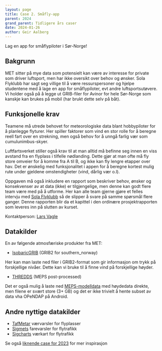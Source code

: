 ```yaml
---
layout: page
title: Case 2. Småfly-app
parent: 2024
grand_parent: Tidligere års caser
date: 2024-01-26
author: Geir Aalberg
---
```


Lag en app for småflypiloter i Sør-Norge!

## Bakgrunn

MET sitter på mye data som potensielt kan være av interesse for private som
driver luftsport, men har ikke oversikt over behov og ønsker. Sola Flyklubb har
sagt seg villige til å være ressurspersoner og hjelpe studentene med å lage en
app for småflypiloter, evt andre luftsportsutøvere. Vi holder også på å legge ut
GRIB-filer for Avinor for hele Sør-Norge som kanskje kan brukes på mobil (har
brukt dette selv på båt).

## Funksjonelle krav

Teamene må utrede behovet for meteorologiske data blant hobbypiloter for å
planlegge flyturer. Her spiller faktorer som vind en stor rolle for å beregne
reell fart over en strekning, men også behov for å unngå farlig vær som
cumulunimbus-skyer.

Luftfartsverket stiller også krav til at man alltid må befinne seg innen en viss
avstand fra en flyplass i tilfelle nødlanding. Dette gjør at man ofte må fly
store omveier for å komme fra A til B, og ikke kan fly lengre etapper over hav.
Det er ønskelig med funksjonalitet i appen for å beregne kortest mulig rute
under gjeldene omstendigheter (vind, dårlig vær o.l).

Oppgaven må også inkludere en rapport som beskriver behov, ønsker og
konsekvenser av at data (ikke) er tilgjengelige, men denne kan godt flere team
være med på å utforme. Her kan alle team gjerne gjøre et felles intervju med
[Sola Flyklubb](https://www.solaflyklubb.no/) så de slipper å svare på samme
spørsmål flere ganger. Denne rapporten blir da et kapittel i den ordinære
prosjektrapporten som leveres inn på slutten av kurset.

Kontaktperson: [Lars Vagle](https://www.solaflyklubb.no/kontakt-oss)

## Datakilder

En av følgende atmosfæriske produkter fra MET:

- [IsobaricGRIB](/api/grib) (GRIB2 for southern_norway)

Her kan man laste ned filer i GRIB2-format som gir informasjon om trykk på
forskjellige nivåer. Dette kan vi bruke til å finne vind på forskjellige høyder.

- [THREDDS](/thredds/) (MEPS post-processed)

Det er også mulig å laste ned
[MEPS-modelldata](https://thredds.met.no/thredds/catalog/metpplatest/catalog.html)
med høydedata direkte, men filene er svært store (3+ GB) og det er ikke trivielt
å hente subset av data vha OPeNDAP på Android.

## Andre nyttige datakilder

- [TafMetar](https://api.met.no/weatherapi/tafmetar/1.0/documentation) værvarsler for flyplasser
- [Sigmets](https://api.met.no/weatherapi/sigmets/2.0/documentation) farevarsler for flytrafikk
- [Sigcharts](https://api.met.no/weatherapi/sigcharts/2.0/documentation) værkart for flytrafikk

Se også [liknende case for 2023](/2023/4-opencase-luft) for mer inspirasjon
